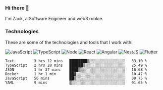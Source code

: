 ### Hi there 👋
I'm Zack, a Software Engineer and web3 rookie.

### Technologies
These are some of the technologies and tools that I work with:

![JavaScript](https://img.shields.io/badge/JavaScript-323330.svg?logo=javascript&logoColor=F7DF1E) 
![TypeScript](https://img.shields.io/badge/TypeScript-007ACC.svg?logo=typescript&logoColor=white) 
![Node](https://img.shields.io/badge/Node.js-43853D.svg?logo=node.js&logoColor=white)
![React](https://img.shields.io/badge/React-20232a.svg?logo=react&logoColor=61DAFB) 
![Angular](https://img.shields.io/badge/Angular-E23237.svg?logo=angularjs&logoColor=white)
![NestJS](https://img.shields.io/badge/NestJS-E0234E?logo=nestjs&logoColor=white)
![Flutter](https://img.shields.io/badge/Flutter-02569B.svg?logo=flutter&logoColor=white)

<!--START_SECTION:waka-->

```text
Text         3 hrs 12 mins   ████████▒░░░░░░░░░░░░░░░░   33.10 %
TypeScript   2 hrs 28 mins   ██████▒░░░░░░░░░░░░░░░░░░   25.49 %
JSON         1 hr 37 mins    ████▒░░░░░░░░░░░░░░░░░░░░   16.68 %
Docker       1 hr 1 min      ██▓░░░░░░░░░░░░░░░░░░░░░░   10.47 %
JavaScript   56 mins         ██▒░░░░░░░░░░░░░░░░░░░░░░   09.75 %
YAML         9 mins          ▒░░░░░░░░░░░░░░░░░░░░░░░░   01.65 %
```

<!--END_SECTION:waka-->
